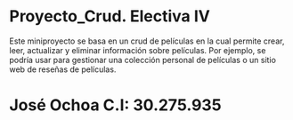 # Proyecto_Crud. Electiva IV

Este miniproyecto se basa en un crud de películas en la cual permite crear, leer, actualizar y eliminar información sobre películas. Por ejemplo, se podría usar para gestionar una colección personal de películas o un sitio web de reseñas de películas.

# José Ochoa C.I: 30.275.935
